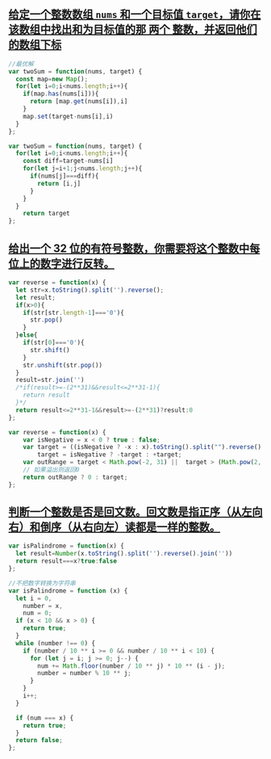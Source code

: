 ## [给定一个整数数组 `nums` 和一个目标值 `target`，请你在该数组中找出和为目标值的那 **两个** 整数，并返回他们的数组下标](https://leetcode-cn.com/problems/two-sum/ )

```js
//最优解
var twoSum = function(nums, target) {
  const map=new Map();
  for(let i=0;i<nums.length;i++){
    if(map.has(nums[i])){
      return [map.get(nums[i]),i]
    }
    map.set(target-nums[i],i)
  }
};
```

```js
var twoSum = function(nums, target) {
  for(let i=0;i<nums.length;i++){
    const diff=target-nums[i]
    for(let j=i+1;j<nums.length;j++){
      if(nums[j]===diff){
        return [i,j]
      }
    }
  }
    return target
};
```

## [ 给出一个 32 位的有符号整数，你需要将这个整数中每位上的数字进行反转。 ](https://leetcode-cn.com/problems/reverse-integer/ )

```js
var reverse = function(x) {
  let str=x.toString().split('').reverse();
  let result;
  if(x>0){
    if(str[str.length-1]==='0'){
      str.pop()
    }
  }else{
    if(str[0]==='0'){
      str.shift()
    }
    str.unshift(str.pop())
  }
  result=str.join('')
  /*if(result>=-(2**31)&&result<=2**31-1){
    return result
  }*/
  return result<=2**31-1&&result>=-(2**31)?result:0
};
```

```js
var reverse = function(x) {
    var isNegative = x < 0 ? true : false;
    var target = ((isNegative ? -x : x).toString().split("").reverse().join(''));
        target = isNegative ? -target : +target; 
    var outRange = target < Math.pow(-2, 31) ||  target > (Math.pow(2, 31)-1);
    // 如果溢出则返回0
    return outRange ? 0 : target;
};
```

## [ 判断一个整数是否是回文数。回文数是指正序（从左向右）和倒序（从右向左）读都是一样的整数。 ](https://leetcode-cn.com/problems/palindrome-number/ )

```js
var isPalindrome = function(x) {
  let result=Number(x.toString().split('').reverse().join(''))
  return result===x?true:false
};
```

```js
//不把数字转换为字符串
var isPalindrome = function (x) {
  let i = 0,
    number = x,
    num = 0;
  if (x < 10 && x > 0) {
    return true;
  }
  while (number !== 0) {
    if (number / 10 ** i >= 0 && number / 10 ** i < 10) {
      for (let j = i; j >= 0; j--) {
        num += Math.floor(number / 10 ** j) * 10 ** (i - j);
        number = number % 10 ** j;
      }
    }
    i++;
  }

  if (num === x) {
    return true;
  }
  return false;
};
```

